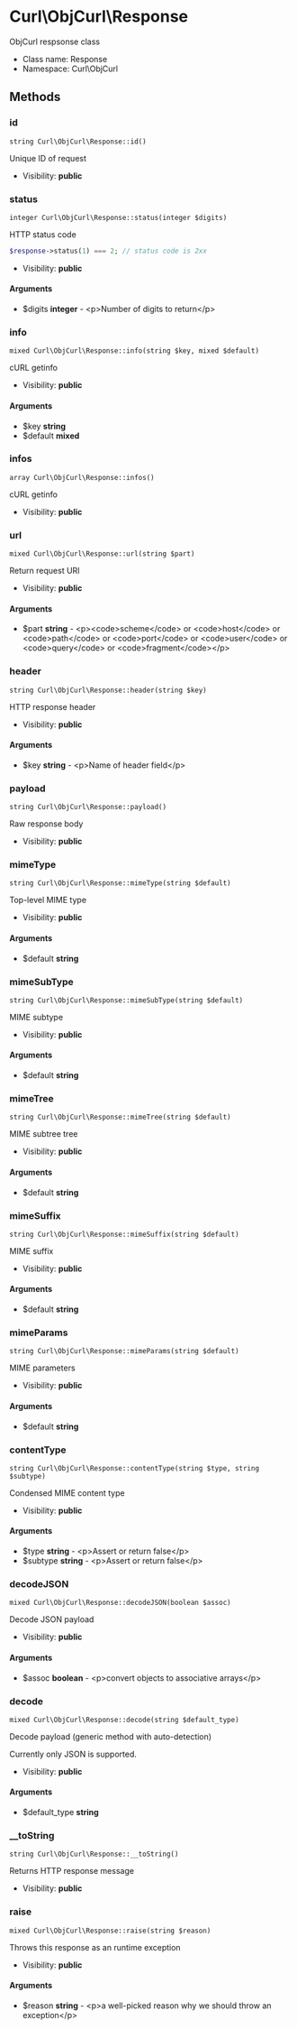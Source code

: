 Curl\ObjCurl\Response
===============

ObjCurl respsonse class




* Class name: Response
* Namespace: Curl\ObjCurl







Methods
-------


### id

    string Curl\ObjCurl\Response::id()

Unique ID of request



* Visibility: **public**




### status

    integer Curl\ObjCurl\Response::status(integer $digits)

HTTP status code

```php
$response->status(1) === 2; // status code is 2xx
```

* Visibility: **public**


#### Arguments
* $digits **integer** - &lt;p&gt;Number of digits to return&lt;/p&gt;



### info

    mixed Curl\ObjCurl\Response::info(string $key, mixed $default)

cURL getinfo



* Visibility: **public**


#### Arguments
* $key **string**
* $default **mixed**



### infos

    array Curl\ObjCurl\Response::infos()

cURL getinfo



* Visibility: **public**




### url

    mixed Curl\ObjCurl\Response::url(string $part)

Return request URI



* Visibility: **public**


#### Arguments
* $part **string** - &lt;p&gt;&lt;code&gt;scheme&lt;/code&gt; or &lt;code&gt;host&lt;/code&gt; or &lt;code&gt;path&lt;/code&gt; or &lt;code&gt;port&lt;/code&gt; or &lt;code&gt;user&lt;/code&gt; or &lt;code&gt;query&lt;/code&gt; or &lt;code&gt;fragment&lt;/code&gt;&lt;/p&gt;



### header

    string Curl\ObjCurl\Response::header(string $key)

HTTP response header



* Visibility: **public**


#### Arguments
* $key **string** - &lt;p&gt;Name of header field&lt;/p&gt;



### payload

    string Curl\ObjCurl\Response::payload()

Raw response body



* Visibility: **public**




### mimeType

    string Curl\ObjCurl\Response::mimeType(string $default)

Top-level MIME type



* Visibility: **public**


#### Arguments
* $default **string**



### mimeSubType

    string Curl\ObjCurl\Response::mimeSubType(string $default)

MIME subtype



* Visibility: **public**


#### Arguments
* $default **string**



### mimeTree

    string Curl\ObjCurl\Response::mimeTree(string $default)

MIME subtree tree



* Visibility: **public**


#### Arguments
* $default **string**



### mimeSuffix

    string Curl\ObjCurl\Response::mimeSuffix(string $default)

MIME suffix



* Visibility: **public**


#### Arguments
* $default **string**



### mimeParams

    string Curl\ObjCurl\Response::mimeParams(string $default)

MIME parameters



* Visibility: **public**


#### Arguments
* $default **string**



### contentType

    string Curl\ObjCurl\Response::contentType(string $type, string $subtype)

Condensed MIME content type



* Visibility: **public**


#### Arguments
* $type **string** - &lt;p&gt;Assert or return false&lt;/p&gt;
* $subtype **string** - &lt;p&gt;Assert or return false&lt;/p&gt;



### decodeJSON

    mixed Curl\ObjCurl\Response::decodeJSON(boolean $assoc)

Decode JSON payload



* Visibility: **public**


#### Arguments
* $assoc **boolean** - &lt;p&gt;convert objects to associative arrays&lt;/p&gt;



### decode

    mixed Curl\ObjCurl\Response::decode(string $default_type)

Decode payload (generic method with auto-detection)

Currently only JSON is supported.

* Visibility: **public**


#### Arguments
* $default_type **string**



### __toString

    string Curl\ObjCurl\Response::__toString()

Returns HTTP response message



* Visibility: **public**




### raise

    mixed Curl\ObjCurl\Response::raise(string $reason)

Throws this response as an runtime exception



* Visibility: **public**


#### Arguments
* $reason **string** - &lt;p&gt;a well-picked reason why we should throw an exception&lt;/p&gt;


